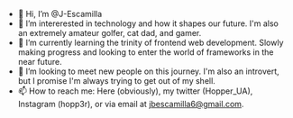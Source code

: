 - 👋 Hi, I’m @J-Escamilla
- 👀 I’m intererested in technology and how it shapes our future. I'm also an extremely amateur golfer, cat dad, and gamer.
- 🌱 I’m currently learning the trinity of frontend web development. Slowly making progress and looking to enter the world of frameworks in the near future.
- 💞️ I’m looking to meet new people on this journey. I'm also an introvert, but I promise I'm always trying to get out of my shell.
- 📫 How to reach me: Here (obviously), my twitter (Hopper_UA), Instagram (hopp3r), or via email at jbescamilla6@gmail.com.

<!---
J-Escamilla/J-Escamilla is a ✨ special ✨ repository because its `README.md` (this file) appears on your GitHub profile.
You can click the Preview link to take a look at your changes.
--->
